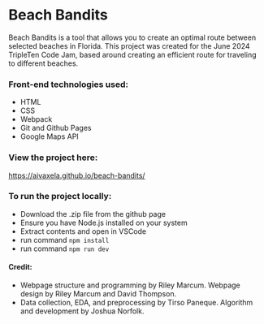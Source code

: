 # Beach Bandits

Beach Bandits is a tool that allows you to create an optimal route between selected beaches in Florida.
This project was created for the June 2024 TripleTen Code Jam, based around creating an efficient route for traveling to different beaches.

### Front-end technologies used:

- HTML
- CSS
- Webpack
- Git and Github Pages
- Google Maps API

### View the project here:

https://aivaxela.github.io/beach-bandits/

### To run the project locally:

- Download the .zip file from the github page
- Ensure you have Node.js installed on your system
- Extract contents and open in VSCode
- run command `npm install`
- run command `npm run dev`

#### Credit:

- Webpage structure and programming by Riley Marcum. Webpage design by Riley Marcum and David Thompson.
- Data collection, EDA, and preprocessing by Tirso Paneque. Algorithm and development by Joshua Norfolk.
